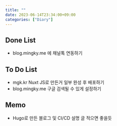 ```yaml
---
title: ""
date: 2023-06-14T23:34:00+09:00
categories: ["Diary"]
---
```

## Done List
- blog.mingky.me 에 채널톡 연동하기

## To Do List
- mgk.kr Nuxt JS로 만든거 일부 완성 후 배포하기
- blog.mingky.me 구글 검색될 수 있게 설정하기

## Memo
- Hugo로 만든 블로그 및 CI/CD 설명 글 적으면 좋을듯
